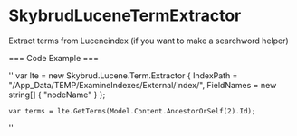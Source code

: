 SkybrudLuceneTermExtractor
==========================

Extract terms from Luceneindex (if you want to make a searchword helper)


=== Code Example ===

''
var lte = new Skybrud.Lucene.Term.Extractor
    {
        IndexPath = "/App_Data/TEMP/ExamineIndexes/External/Index/",
        FieldNames = new string[] { "nodeName" }
    };

    var terms = lte.GetTerms(Model.Content.AncestorOrSelf(2).Id);
''
